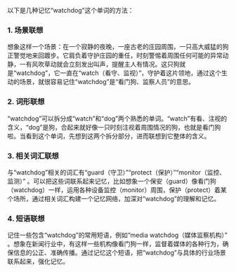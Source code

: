 以下是几种记忆“watchdog”这个单词的方法：

### 1. 场景联想
想象这样一个场景：在一个寂静的夜晚，一座古老的庄园周围，一只高大威猛的狗正警觉地来回踱步。它肩负着守护庄园的重任，时刻警惕着周围任何可能的异常动静，一有风吹草动就会立刻发出叫声，提醒主人有情况。这只狗就是“watchdog”，它一直在“watch（看守、监视）”，守护着这片领地，通过这个生动的场景，就很容易记住“watchdog”是“看门狗、监察人员”的意思。

### 2. 词形联想
“watchdog”可以拆分成“watch”和“dog”两个熟悉的单词。“watch”有看、注视的含义，“dog”是狗，合起来就好像一只时刻注视着周围情况的狗，也就是看门狗啦。当看到这个单词，先想到这两个拆分部分，进而联想到它整体的含义。

### 3. 相关词汇联想
与“watchdog”相关的词汇有“guard（守卫）”“protect（保护）”“monitor（监控、监测）” 。可以把这些词联系起来记忆，比如想象一个保安（guard）像看门狗（watchdog）一样，运用各种设备监控（monitor）周围，保护（protect）着某个场所，通过相关词汇构建一个记忆网络，加深对“watchdog”的理解和记忆。

### 4. 短语联想
记住一些包含“watchdog”的常用短语，例如“media watchdog（媒体监察机构）” 。想象在新闻行业中，有这样一些机构像看门狗一样，监督着媒体的各种行为，确保信息的公正、准确传播。通过记忆这个短语，把“watchdog”与具体的行业场景联系起来，强化记忆。 